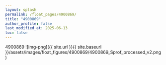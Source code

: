 ```yaml
---
layout: splash
permalink: /float_pages/4900869/
title: "4900869"
author_profile: false
last_modified_at: 2025-06-13
toc: false
---
```

 
4900869
![img-png]({{ site.url }}{{ site.baseurl }}/assets/images/float_figures/4900869/4900869_Sprof_processed_v2.png)